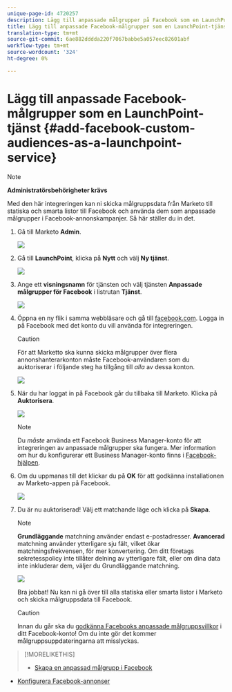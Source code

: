 ```yaml
---
unique-page-id: 4720257
description: Lägg till anpassade målgrupper på Facebook som en LaunchPoint-tjänst - Marketo Docs - produktdokumentation
title: Lägg till anpassade Facebook-målgrupper som en LaunchPoint-tjänst
translation-type: tm+mt
source-git-commit: 6ae882dddda220f7067babbe5a057eec82601abf
workflow-type: tm+mt
source-wordcount: '324'
ht-degree: 0%

---
```



# Lägg till anpassade Facebook-målgrupper som en LaunchPoint-tjänst {#add-facebook-custom-audiences-as-a-launchpoint-service}

>[!NOTE]
>
>**Administratörsbehörigheter krävs**

Med den här integreringen kan ni skicka målgruppsdata från Marketo till statiska och smarta listor till Facebook och använda dem som anpassade målgrupper i Facebook-annonskampanjer. Så här ställer du in det.

1. Gå till Marketo **Admin**.

   ![](assets/image2016-11-29-10-3a50-3a29.png)

1. Gå till **LaunchPoint**, klicka på **Nytt** och välj **Ny tjänst**.

   ![](assets/image2016-11-29-10-3a51-3a11.png)

1. Ange ett **visningsnamn** för tjänsten och välj tjänsten **Anpassade målgrupper för Facebook** i listrutan **Tjänst**.

   ![](assets/image2016-11-29-12-3a51-3a8.png)

1. Öppna en ny flik i samma webbläsare och gå till [facebook.com](https://www.facebook.com/). Logga in på Facebook med det konto du vill använda för integreringen.

   >[!CAUTION]
   >
   >För att Marketto ska kunna skicka målgrupper över flera annonshanterarkonton måste Facebook-användaren som du auktoriserar i följande steg ha tillgång till *alla* av dessa konton.

   ![](assets/image2016-11-29-10-3a52-3a29.png)

1. När du har loggat in på Facebook går du tillbaka till Marketo. Klicka på **Auktorisera**.

   ![](assets/fb-custom-authorize-hand.png)

   >[!NOTE]
   >
   >Du _måste_ använda ett Facebook Business Manager-konto för att integreringen av anpassade målgrupper ska fungera. Mer information om hur du konfigurerar ett Business Manager-konto finns i [Facebook-hjälpen](https://www.facebook.com/business/help/1710077379203657).

1. Om du uppmanas till det klickar du på **OK** för att godkänna installationen av Marketo-appen på Facebook.

   ![](assets/image2016-11-29-10-3a56-3a3.png)

1. Du är nu auktoriserad! Välj ett matchande läge och klicka på **Skapa**.

   >[!NOTE]
   >
   >**Grundläggande** matchning använder endast e-postadresser. **Avancerad** matchning använder ytterligare sju fält, vilket ökar matchningsfrekvensen, för mer konvertering. Om ditt företags sekretesspolicy inte tillåter delning av ytterligare fält, eller om dina data inte inkluderar dem, väljer du Grundläggande matchning.

   ![](assets/fb-custom-adv-matching-hands.png)

   Bra jobbat! Nu kan ni gå över till alla statiska eller smarta listor i Marketo och skicka målgruppsdata till Facebook.

   >[!CAUTION]
   >
   >Innan du går ska du [godkänna Facebooks anpassade målgruppsvillkor](https://www.facebook.com/ads/manage/customaudiences/tos.php) i ditt Facebook-konto! Om du inte gör det kommer målgruppsuppdateringarna att misslyckas.

>[!MORELIKETHIS]
>
>* [Skapa en anpassad målgrupp i Facebook](/help/marketo/product-docs/demand-generation/facebook/create-a-custom-audience-in-facebook.md)
   >
   >
* [Konfigurera Facebook-annonser](/help/marketo/product-docs/demand-generation/facebook/set-up-facebook-lead-ads.md)

